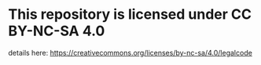 # This repository is licensed under CC BY-NC-SA 4.0
details here: https://creativecommons.org/licenses/by-nc-sa/4.0/legalcode

